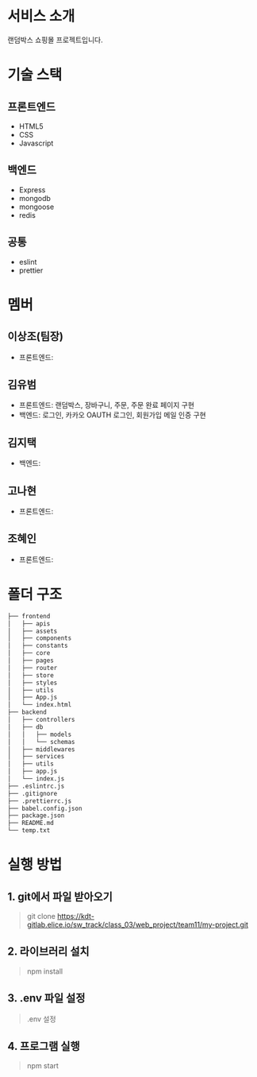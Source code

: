 # 서비스 소개

랜덤박스 쇼핑몰 프로젝트입니다.

# 기술 스택

## 프론트엔드

- HTML5
- CSS
- Javascript

## 백엔드

- Express
- mongodb
- mongoose
- redis

## 공통

- eslint
- prettier

# 멤버

## 이상조(팀장)

- 프론트엔드:

## 김유범

- 프론트엔드: 랜덤박스, 장바구니, 주문, 주문 완료 페이지 구현
- 백엔드: 로그인, 카카오 OAUTH 로그인, 회원가입 메일 인증 구현

## 김지택

- 백엔드:

## 고나현

- 프론트엔드:

## 조혜인

- 프론트엔드:

# 폴더 구조

```bash
├── frontend
│   ├── apis
│   ├── assets
│   ├── components
│   ├── constants
│   ├── core
│   ├── pages
│   ├── router
│   ├── store
│   ├── styles
│   ├── utils
│   ├── App.js
│   └── index.html
├── backend
│   ├── controllers
│   ├── db
│   │   ├── models
│   │   └── schemas
│   ├── middlewares
│   ├── services
│   ├── utils
│   ├── app.js
│   └── index.js
├── .eslintrc.js
├── .gitignore
├── .prettierrc.js
├── babel.config.json
├── package.json
├── README.md
└── temp.txt
```

# 실행 방법

## 1. git에서 파일 받아오기

> git clone https://kdt-gitlab.elice.io/sw_track/class_03/web_project/team11/my-project.git

## 2. 라이브러리 설치

> npm install

## 3. .env 파일 설정

> .env 설정

## 4. 프로그램 실행

> npm start
